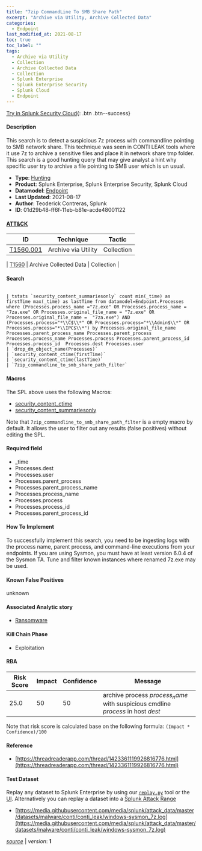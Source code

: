 ```yaml
---
title: "7zip CommandLine To SMB Share Path"
excerpt: "Archive via Utility, Archive Collected Data"
categories:
  - Endpoint
last_modified_at: 2021-08-17
toc: true
toc_label: ""
tags:
  - Archive via Utility
  - Collection
  - Archive Collected Data
  - Collection
  - Splunk Enterprise
  - Splunk Enterprise Security
  - Splunk Cloud
  - Endpoint
---
```




[Try in Splunk Security Cloud](https://www.splunk.com/en_us/cyber-security.html){: .btn .btn--success}

#### Description

This search is to detect a suspicious 7z process with commandline pointing to SMB network share. This technique was seen in CONTI LEAK tools where it use 7z to archive a sensitive files and place it in network share tmp folder. This search is a good hunting query that may give analyst a hint why specific user try to archive a file pointing to SMB user which is un usual.

- **Type**: [Hunting](https://github.com/splunk/security_content/wiki/Detection-Analytic-Types)
- **Product**: Splunk Enterprise, Splunk Enterprise Security, Splunk Cloud
- **Datamodel**: [Endpoint](https://docs.splunk.com/Documentation/CIM/latest/User/Endpoint)
- **Last Updated**: 2021-08-17
- **Author**: Teoderick Contreras, Splunk
- **ID**: 01d29b48-ff6f-11eb-b81e-acde48001122


#### [ATT&CK](https://attack.mitre.org/)

| ID             | Technique        |  Tactic             |
| -------------- | ---------------- |-------------------- |
| [T1560.001](https://attack.mitre.org/techniques/T1560/001/) | Archive via Utility | Collection |

| [T1560](https://attack.mitre.org/techniques/T1560/) | Archive Collected Data | Collection |

#### Search

```

| tstats `security_content_summariesonly` count min(_time) as firstTime max(_time) as lastTime from datamodel=Endpoint.Processes where (Processes.process_name ="7z.exe" OR Processes.process_name = "7za.exe" OR Processes.original_file_name = "7z.exe" OR Processes.original_file_name =  "7za.exe") AND (Processes.process="*\\C$\\*" OR Processes.process="*\\Admin$\\*" OR Processes.process="*\\IPC$\\*") by Processes.original_file_name Processes.parent_process_name Processes.parent_process Processes.process_name Processes.process Processes.parent_process_id Processes.process_id  Processes.dest Processes.user 
| `drop_dm_object_name(Processes)` 
| `security_content_ctime(firstTime)` 
| `security_content_ctime(lastTime)` 
| `7zip_commandline_to_smb_share_path_filter`
```

#### Macros
The SPL above uses the following Macros:
* [security_content_ctime](https://github.com/splunk/security_content/blob/develop/macros/security_content_ctime.yml)
* [security_content_summariesonly](https://github.com/splunk/security_content/blob/develop/macros/security_content_summariesonly.yml)

Note that `7zip_commandline_to_smb_share_path_filter` is a empty macro by default. It allows the user to filter out any results (false positives) without editing the SPL.

#### Required field
* _time
* Processes.dest
* Processes.user
* Processes.parent_process
* Processes.parent_process_name
* Processes.process_name
* Processes.process
* Processes.process_id
* Processes.parent_process_id


#### How To Implement
To successfully implement this search, you need to be ingesting logs with the process name, parent process, and command-line executions from your endpoints. If you are using Sysmon, you must have at least version 6.0.4 of the Sysmon TA. Tune and filter known instances where renamed 7z.exe may be used.

#### Known False Positives
unknown

#### Associated Analytic story
* [Ransomware](/stories/ransomware)


#### Kill Chain Phase
* Exploitation



#### RBA

| Risk Score  | Impact      | Confidence   | Message      |
| ----------- | ----------- |--------------|--------------|
| 25.0 | 50 | 50 | archive process $process_name$ with suspicious cmdline $process$ in host $dest$ |


Note that risk score is calculated base on the following formula: `(Impact * Confidence)/100`



#### Reference

* [https://threadreaderapp.com/thread/1423361119926816776.html](https://threadreaderapp.com/thread/1423361119926816776.html)



#### Test Dataset
Replay any dataset to Splunk Enterprise by using our [`replay.py`](https://github.com/splunk/attack_data#using-replaypy) tool or the [UI](https://github.com/splunk/attack_data#using-ui).
Alternatively you can replay a dataset into a [Splunk Attack Range](https://github.com/splunk/attack_range#replay-dumps-into-attack-range-splunk-server)

* [https://media.githubusercontent.com/media/splunk/attack_data/master/datasets/malware/conti/conti_leak/windows-sysmon_7z.log](https://media.githubusercontent.com/media/splunk/attack_data/master/datasets/malware/conti/conti_leak/windows-sysmon_7z.log)



[*source*](https://github.com/splunk/security_content/tree/develop/detections/endpoint/7zip_commandline_to_smb_share_path.yml) \| *version*: **1**